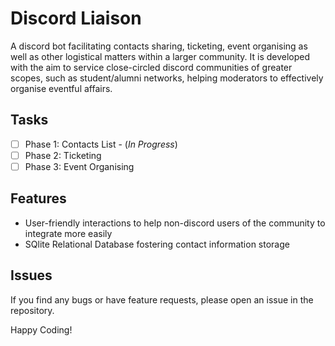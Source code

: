 # Discord Liaison
A discord bot facilitating contacts sharing, ticketing, event organising as well as other logistical matters within a larger community. It is developed with the aim to service close-circled discord communities of greater scopes, such as student/alumni networks, helping moderators to effectively organise eventful affairs.

## Tasks

- [ ] Phase 1: Contacts List - (*In Progress*)
- [ ] Phase 2: Ticketing
- [ ] Phase 3: Event Organising

## Features
- User-friendly interactions to help non-discord users of the community to integrate more easily
- SQlite Relational Database fostering contact information storage

## Issues
If you find any bugs or have feature requests, please open an issue in the repository.

Happy Coding!
